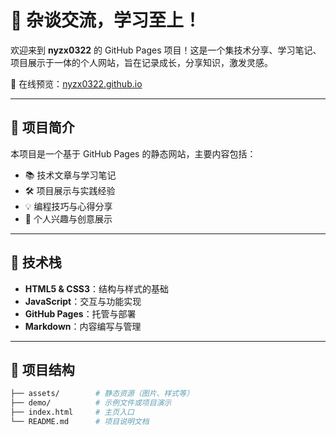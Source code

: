 # 🌟 杂谈交流，学习至上！

欢迎来到 **nyzx0322** 的 GitHub Pages 项目！这是一个集技术分享、学习笔记、项目展示于一体的个人网站，旨在记录成长，分享知识，激发灵感。

🔗 在线预览：[nyzx0322.github.io](https://nyzx0322.github.io)

---

## 🚀 项目简介

本项目是一个基于 GitHub Pages 的静态网站，主要内容包括：

- 📚 技术文章与学习笔记
- 🛠️ 项目展示与实践经验
- 💡 编程技巧与心得分享
- 🎨 个人兴趣与创意展示

---

## 🧰 技术栈

- **HTML5 & CSS3**：结构与样式的基础
- **JavaScript**：交互与功能实现
- **GitHub Pages**：托管与部署
- **Markdown**：内容编写与管理

---

## 📂 项目结构

```bash
├── assets/        # 静态资源（图片、样式等）
├── demo/          # 示例文件或项目演示
├── index.html     # 主页入口
└── README.md      # 项目说明文档
